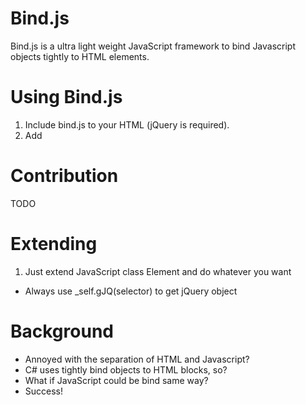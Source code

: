 # Bind.js

Bind.js is a ultra light weight JavaScript framework to bind Javascript objects tightly to HTML elements.

# Using Bind.js

1. Include bind.js to your HTML (jQuery is required).
2. Add <script>$(document).ready(b.OP.init);</script>

# Contribution

TODO

# Extending

1. Just extend JavaScript class Element and do whatever you want
- Always use _self.gJQ(selector) to get jQuery object

# Background

- Annoyed with the separation of HTML and Javascript?
- C# uses tightly bind objects to HTML blocks, so?
- What if JavaScript could be bind same way?
- Success!
